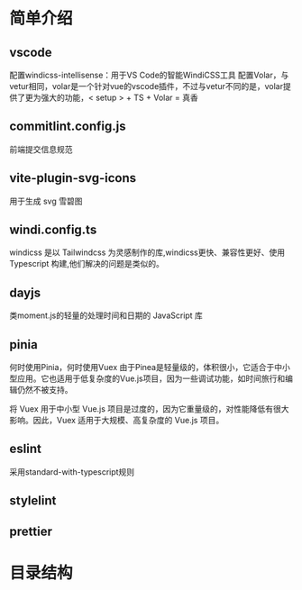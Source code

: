 # 简单介绍

## vscode
配置windicss-intellisense：用于VS Code的智能WindiCSS工具
配置Volar，与vetur相同，volar是一个针对vue的vscode插件，不过与vetur不同的是，volar提供了更为强大的功能，< setup > + TS + Volar = 真香
## commitlint.config.js
前端提交信息规范
## vite-plugin-svg-icons
用于生成 svg 雪碧图
## windi.config.ts
windicss 是以 Tailwindcss 为灵感制作的库,windicss更快、兼容性更好、使用 Typescript 构建,他们解决的问题是类似的。
## dayjs
类moment.js的轻量的处理时间和日期的 JavaScript 库
## pinia
何时使用Pinia，何时使用Vuex
由于Pinea是轻量级的，体积很小，它适合于中小型应用。它也适用于低复杂度的Vue.js项目，因为一些调试功能，如时间旅行和编辑仍然不被支持。

将 Vuex 用于中小型 Vue.js 项目是过度的，因为它重量级的，对性能降低有很大影响。因此，Vuex 适用于大规模、高复杂度的 Vue.js 项目。
## eslint
采用standard-with-typescript规则
## stylelint
## prettier 

# 目录结构
